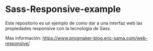 # Sass-Responsive-example

Este repositorio es un ejemplo de como dar a una interfaz web las propiedades responsive con la tecnología de Sass.

Mas información: https://www.progmaker-blog.eric-sama.com/web-responsive/
